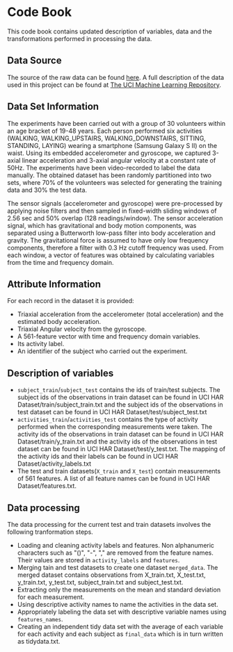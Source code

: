 # Code Book
This code book contains updated description of variables, data and the transformations performed in processing the data.

## Data Source
The source of the raw data can be found [here](https://d396qusza40orc.cloudfront.net/getdata%2Fprojectfiles%2FUCI%20HAR%20Dataset.zip). A full description of the data used in this project can be found at [The UCI Machine Learning Repository](http://archive.ics.uci.edu/ml/datasets/Human+Activity+Recognition+Using+Smartphones).

## Data Set Information
The experiments have been carried out with a group of 30 volunteers within an age bracket of 19-48 years. Each person performed six activities (WALKING, WALKING_UPSTAIRS, WALKING_DOWNSTAIRS, SITTING, STANDING, LAYING) wearing a smartphone (Samsung Galaxy S II) on the waist. Using its embedded accelerometer and gyroscope, we captured 3-axial linear acceleration and 3-axial angular velocity at a constant rate of 50Hz. The experiments have been video-recorded to label the data manually. The obtained dataset has been randomly partitioned into two sets, where 70% of the volunteers was selected for generating the training data and 30% the test data. 

The sensor signals (accelerometer and gyroscope) were pre-processed by applying noise filters and then sampled in fixed-width sliding windows of 2.56 sec and 50% overlap (128 readings/window). The sensor acceleration signal, which has gravitational and body motion components, was separated using a Butterworth low-pass filter into body acceleration and gravity. The gravitational force is assumed to have only low frequency components, therefore a filter with 0.3 Hz cutoff frequency was used. From each window, a vector of features was obtained by calculating variables from the time and frequency domain.

## Attribute Information
For each record in the dataset it is provided:

* Triaxial acceleration from the accelerometer (total acceleration) and the estimated body acceleration. 
* Triaxial Angular velocity from the gyroscope. 
* A 561-feature vector with time and frequency domain variables. 
* Its activity label. 
* An identifier of the subject who carried out the experiment.

## Description of variables
* `subject_train`/`subject_test` contains the ids of train/test subjects. The subject ids of the observations in train dataset can be found in UCI HAR Dataset/train/subject_train.txt and the subject ids of the observations in test dataset can be found in UCI HAR Dataset/test/subject_test.txt
* `activities_train`/`activities_test` contains the type of activity performed when the corresponding measurements were taken. The activity ids of the observations in train dataset can be found in UCI HAR Dataset/train/y_train.txt and the activity ids of the observations in test dataset can be found in UCI HAR Dataset/test/y_test.txt. The mapping of the activity ids and their labels can be found in UCI HAR Dataset/activity_labels.txt
* The test and train datasets(`X_train` and `X_test`) contain measurements of 561 features. A list of all feature names can be found in UCI HAR Dataset/features.txt.

## Data processing
The data processing for the current test and train datasets involves the following tranformation steps.

* Loading and cleaning activity labels and features. Non alphanumeric characters such as "()", "-", "," are removed from the feature names. Their values are stored in `activity_labels` and `features`.
* Merging tain and test datasets to create one dataset `merged_data`. The merged dataset contains observations from X_train.txt, X_test.txt, y_train.txt, y_test.txt, subject_train.txt and subject_test.txt.
* Extracting only the measurements on the mean and standard deviation for each measurement.
* Using descriptive activity names to name the activities in the data set.
* Appropriately labeling the data set with descriptive variable names using `features_names`.
* Creating an independent tidy data set with the average of each variable for each activity and each subject as `final_data` which is in turn written as tidydata.txt.
